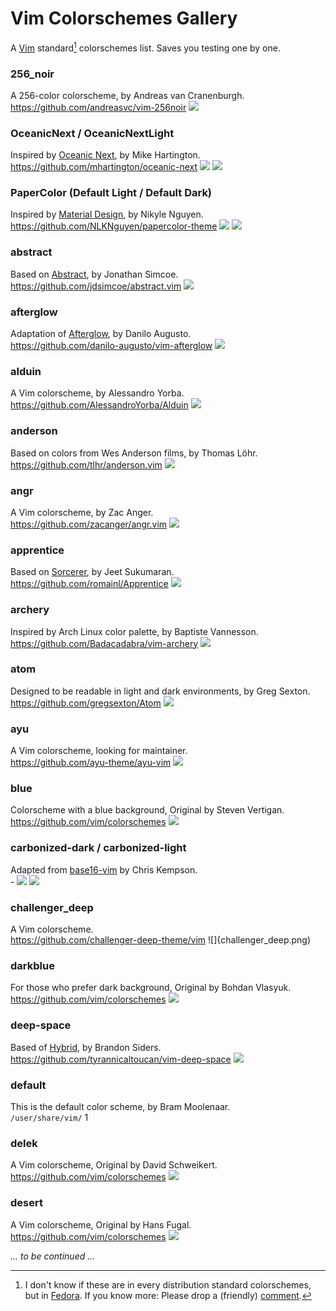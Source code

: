 # Vim Colorschemes Gallery
A [Vim](https://github.com/vim/) standard[^1] colorschemes list. Saves you testing one by one.

[^1]: I don't know if these are in every distribution standard colorschemes, but in [Fedora](https://getfedora.org). If you know more: Please drop a (friendly) [comment](https://github.com/9juhnke/Vim-Colorschemes-Gallery/issues).

### 256_noir
A 256-color colorscheme, by Andreas van Cranenburgh.
<br>https://github.com/andreasvc/vim-256noir
![](256_noir.png)

### OceanicNext / OceanicNextLight
Inspired by [Oceanic Next](https://github.com/voronianski/oceanic-next-color-scheme), by Mike Hartington.
<br>https://github.com/mhartington/oceanic-next
![](OceanicNextLight.png)
![](OceanicNext.png)

### PaperColor (Default Light / Default Dark)
Inspired by [Material Design](https://material.io/), by Nikyle Nguyen.
<br>https://github.com/NLKNguyen/papercolor-theme
![](PaperColor_l.png)
![](PaperColor_d.png)

### abstract
Based on [Abstract](https://www.abstractapp.com), by Jonathan Simcoe.
<br>https://github.com/jdsimcoe/abstract.vim
![](abstract.png)

### afterglow
Adaptation of [Afterglow](https://github.com/YabataDesign/afterglow-theme), by Danilo Augusto.
<br>https://github.com/danilo-augusto/vim-afterglow
![](afterglow.png)

### alduin
A Vim colorscheme, by Alessandro Yorba.
<br>https://github.com/AlessandroYorba/Alduin
![](alduin.png)

### anderson
Based on colors from Wes Anderson films, by Thomas Löhr.
<br>https://github.com/tlhr/anderson.vim
![](anderson.png)

### angr
A Vim colorscheme, by Zac Anger.
<br>https://github.com/zacanger/angr.vim
![](angr.png)

### apprentice
Based on [Sorcerer](https://www.vim.org/scripts/script.php?script_id=3299), by Jeet Sukumaran.
<br>https://github.com/romainl/Apprentice
![](apprentice.png)

### archery
Inspired by Arch Linux color palette, by Baptiste Vannesson.
<br>https://github.com/Badacadabra/vim-archery
![](archery.png)

### atom
Designed to be readable in light and dark environments, by Greg Sexton.
<br>https://github.com/gregsexton/Atom
![](atom.png)

### ayu
A Vim colorscheme, looking for maintainer.
<br>https://github.com/ayu-theme/ayu-vim
![](ayu.png)

### blue
Colorscheme with a blue background, Original by Steven Vertigan.
<br>https://github.com/vim/colorschemes
![](blue.png)

### carbonized-dark / carbonized-light
Adapted from [base16-vim](https://github.com/chriskempson/base16-vim) by Chris Kempson.
<br>-
![](carbonized-light.png)
![](carbonized-dark.png)

### challenger_deep
A Vim colorscheme.
<br>https://github.com/challenger-deep-theme/vim
![]{challenger_deep.png)

### darkblue
For those who prefer dark background, Original by Bohdan Vlasyuk.
<br>https://github.com/vim/colorschemes
![](darkblue.png)

### deep-space
Based of [Hybrid](https://github.com/w0ng/vim-hybrid), by Brandon Siders.
<br>https://github.com/tyrannicaltoucan/vim-deep-space
![](deep-space.png)

### default
This is the default color scheme, by Bram Moolenaar.
<br>`/user/share/vim/`
1[](default.png)

### delek
A Vim colorscheme, Original by David Schweikert.
<br>https://github.com/vim/colorschemes
![](delek.png)

### desert
A Vim colorscheme, Original by Hans Fugal.
<br>https://github.com/vim/colorschemes
![](desert.png)


*... to be continued ...*
